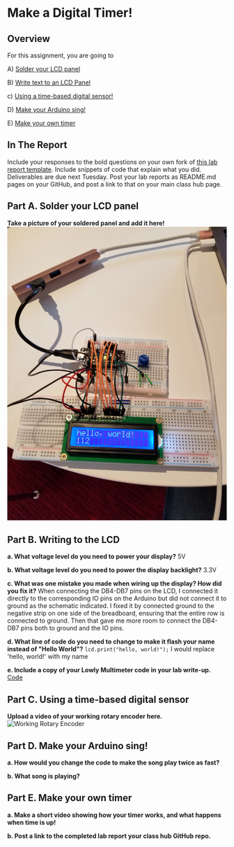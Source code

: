 # Make a Digital Timer!
 
## Overview
For this assignment, you are going to 

A) [Solder your LCD panel](#part-a-solder-your-lcd-panel)

B) [Write text to an LCD Panel](#part-b-writing-to-the-lcd) 

c) [Using a time-based digital sensor!](#part-c-using-a-time-based-digital-sensor)

D) [Make your Arduino sing!](#part-d-make-your-arduino-sing)

E) [Make your own timer](#part-e-make-your-own-timer) 
 
## In The Report
Include your responses to the bold questions on your own fork of [this lab report template](https://github.com/FAR-Lab/IDD-Fa18-Lab2). Include snippets of code that explain what you did. Deliverables are due next Tuesday. Post your lab reports as README.md pages on your GitHub, and post a link to that on your main class hub page.

## Part A. Solder your LCD panel

**Take a picture of your soldered panel and add it here!**
![Code](https://github.com/jamiekimyu/IDD-Fa18-Lab2/blob/master/20180910_125008.jpg)

## Part B. Writing to the LCD
 
**a. What voltage level do you need to power your display?**
5V

**b. What voltage level do you need to power the display backlight?**
3.3V
   
**c. What was one mistake you made when wiring up the display? How did you fix it?**
When connecting the DB4-DB7 pins on the LCD, I connected it directly to the corresponding IO pins on the Arduino but did not connect it to ground as the schematic indicated. I fixed it by connected ground to the negative strip on one side of the breadboard, ensuring that the entire row is connected to ground. Then that gave me more room to connect the DB4-DB7 pins both to ground and the IO pins.   

**d. What line of code do you need to change to make it flash your name instead of "Hello World"?**
`lcd.print("hello, world!");` I would replace 'hello, world!' with my name

**e. Include a copy of your Lowly Multimeter code in your lab write-up.**
[Code](https://github.com/jamiekimyu/IDD-Fa18-Lab2/blob/master/code.ino)


## Part C. Using a time-based digital sensor

**Upload a video of your working rotary encoder here.**
![Working Rotary Encoder](https://www.youtube.com/watch?v=IWdhRCE1wdY)


## Part D. Make your Arduino sing!

**a. How would you change the code to make the song play twice as fast?**
 
**b. What song is playing?**


## Part E. Make your own timer

**a. Make a short video showing how your timer works, and what happens when time is up!**

**b. Post a link to the completed lab report your class hub GitHub repo.**
